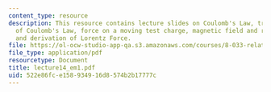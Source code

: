 ```yaml
---
content_type: resource
description: This resource contains lecture slides on Coulomb's Law, transformation
  of Coulomb's Law, force on a moving test charge, magnetic field and relativity,
  and derivation of Lorentz Force.
file: https://ol-ocw-studio-app-qa.s3.amazonaws.com/courses/8-033-relativity-fall-2006/522e86fce158934916d8574b2b17777c_lecture14_em1.pdf
file_type: application/pdf
resourcetype: Document
title: lecture14_em1.pdf
uid: 522e86fc-e158-9349-16d8-574b2b17777c
---
```

